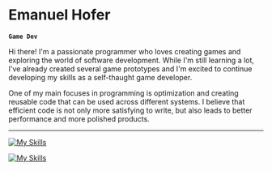 # Emanuel Hofer
**`Game Dev`**

Hi there! I'm a passionate programmer who loves creating games and exploring the world of software development. While I'm still learning a lot, I've already created several game prototypes and I'm excited to continue developing my skills as a self-thaught game developer.

One of my main focuses in programming is optimization and creating reusable code that can be used across different systems. I believe that efficient code is not only more satisfying to write, but also leads to better performance and more polished products.

<hr />

[![My Skills](https://skillicons.dev/icons?i=unity,visualstudio,ableton,blender)](https://skillicons.dev)

[![My Skills](https://skillicons.dev/icons?i=html,css,js,bootstrap,idea,py)](https://skillicons.dev)
